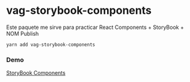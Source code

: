 # vag-storybook-components

Este paquete me sirve para practicar React Components + StoryBook + NOM Publish

```
yarn add vag-storybook-components
```
### Demo
[StoryBook Components](https://vzuara.github.io/sb-components/?path=/story/example-introduction--page)
